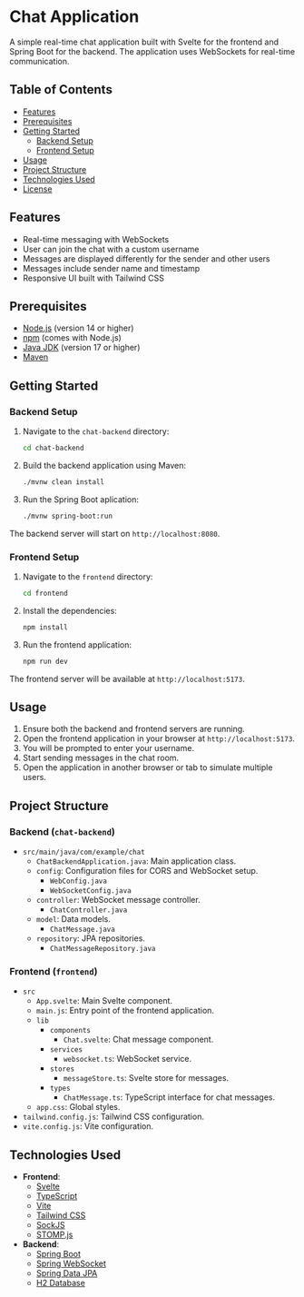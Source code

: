 # Chat Application

A simple real-time chat application built with Svelte for the frontend and Spring Boot for the backend. The application uses WebSockets for real-time communication.

## Table of Contents

- [Features](#features)
- [Prerequisites](#prerequisites)
- [Getting Started](#getting-started)
  - [Backend Setup](#backend-setup)
  - [Frontend Setup](#frontend-setup)
- [Usage](#usage)
- [Project Structure](#project-structure)
- [Technologies Used](#technologies-used)
- [License](#license)

## Features

- Real-time messaging with WebSockets
- User can join the chat with a custom username
- Messages are displayed differently for the sender and other users
- Messages include sender name and timestamp
- Responsive UI built with Tailwind CSS

## Prerequisites

- [Node.js](https://nodejs.org/) (version 14 or higher)
- [npm](https://www.npmjs.com/) (comes with Node.js)
- [Java JDK](https://www.oracle.com/java/technologies/javase-jdk17-downloads.html) (version 17 or higher)
- [Maven](https://maven.apache.org/)

## Getting Started

### Backend Setup

1. Navigate to the `chat-backend` directory:

   ```bash
   cd chat-backend
   ```

2. Build the backend application using Maven:

   ```bash
   ./mvnw clean install
   ```

3. Run the Spring Boot aplication:

   ```bash
   ./mvnw spring-boot:run
   ```

The backend server will start on `http://localhost:8080`.

### Frontend Setup

1. Navigate to the `frontend` directory:

   ```bash
   cd frontend
   ```

2. Install the dependencies:

   ```bash
   npm install
   ```

3. Run the frontend application:

   ```bash
   npm run dev
   ```

The frontend server will be available at `http://localhost:5173`.

## Usage

1. Ensure both the backend and frontend servers are running.
2. Open the frontend application in your browser at `http://localhost:5173`.
3. You will be prompted to enter your username.
4. Start sending messages in the chat room.
5. Open the application in another browser or tab to simulate multiple users.

## Project Structure

### Backend (`chat-backend`)

- `src/main/java/com/example/chat`
  - `ChatBackendApplication.java`: Main application class.
  - `config`: Configuration files for CORS and WebSocket setup.
    - `WebConfig.java`
    - `WebSocketConfig.java`
  - `controller`: WebSocket message controller.
    - `ChatController.java`
  - `model`: Data models.
    - `ChatMessage.java`
  - `repository`: JPA repositories.
    - `ChatMessageRepository.java`

### Frontend (`frontend`)

- `src`
  - `App.svelte`: Main Svelte component.
  - `main.js`: Entry point of the frontend application.
  - `lib`
    - `components`
      - `Chat.svelte`: Chat message component.
    - `services`
      - `websocket.ts`: WebSocket service.
    - `stores`
      - `messageStore.ts`: Svelte store for messages.
    - `types`
      - `ChatMessage.ts`: TypeScript interface for chat messages.
  - `app.css`: Global styles.
- `tailwind.config.js`: Tailwind CSS configuration.
- `vite.config.js`: Vite configuration.

## Technologies Used

- **Frontend**:
  - [Svelte](https://svelte.dev/)
  - [TypeScript](https://www.typescriptlang.org/)
  - [Vite](https://vitejs.dev/)
  - [Tailwind CSS](https://tailwindcss.com/)
  - [SockJS](https://github.com/sockjs/sockjs-client)
  - [STOMP.js](https://stomp-js.github.io/stomp-websocket/)
- **Backend**:
  - [Spring Boot](https://spring.io/projects/spring-boot)
  - [Spring WebSocket](https://docs.spring.io/spring-framework/docs/current/reference/html/web.html#websocket)
  - [Spring Data JPA](https://spring.io/projects/spring-data-jpa)
  - [H2 Database](https://www.h2database.com/)
